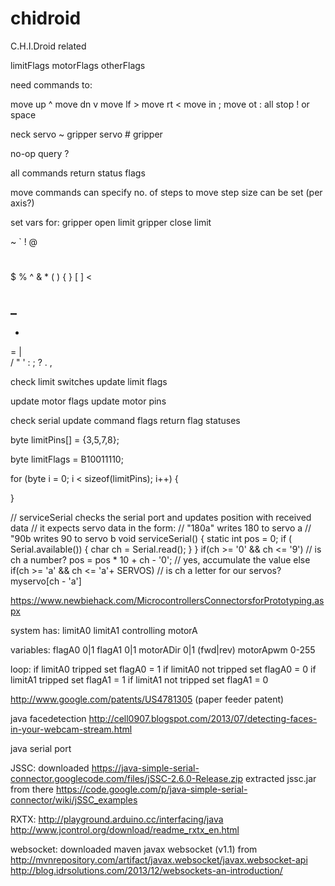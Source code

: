 chidroid
========

C.H.I.Droid related

limitFlags
motorFlags
otherFlags



need commands to:

  move up ^
  move dn v
  move lf >
  move rt <
  move in ;
  move ot :
  all stop ! or space
  
  neck servo ~
  gripper servo #
  gripper 
  
  
  no-op query ?
  
  all commands return status flags

move commands can specify no. of steps to move
step size can be set (per axis?)

set vars for:
 gripper open limit
 gripper close limit
 


~
`
!
@
#
$
%
^
&
*
(
)
{
}
[
]
<
>
_
-
+
=
|
\
/
"
'
:
;
?
.
,


check limit switches
update limit flags

update motor flags
update motor pins

check serial
update command flags
return flag statuses

byte limitPins[] = {3,5,7,8};

byte limitFlags = B10011110;

for (byte i = 0; i < sizeof(limitPins); i++) {
  
}

// serviceSerial checks the serial port and updates position with received data
// it expects servo data in the form:
// "180a" writes 180 to servo a
// "90b writes 90 to servo b
void serviceSerial()
{
static int pos = 0;
if ( Serial.available()) {
char ch = Serial.read();
}
}
if(ch >= '0' && ch <= '9')
// is ch a number?
pos = pos * 10 + ch - '0';
// yes, accumulate the value
else if(ch >= 'a' && ch <= 'a'+ SERVOS) // is ch a letter for our servos?
myservo[ch - 'a']

https://www.newbiehack.com/MicrocontrollersConnectorsforPrototyping.aspx


system has:
  limitA0
  limitA1
  controlling motorA

variables:
  flagA0 0|1
  flagA1 0|1
  motorADir 0|1 (fwd|rev)
  motorApwm 0-255

loop:
  if limitA0 tripped     set flagA0 = 1
  if limitA0 not tripped set flagA0 = 0
  if limitA1 tripped     set flagA1 = 1
  if limitA1 not tripped set flagA1 = 0  


http://www.google.com/patents/US4781305 (paper feeder patent)


java facedetection
http://cell0907.blogspot.com/2013/07/detecting-faces-in-your-webcam-stream.html

java serial port

JSSC:
 downloaded https://java-simple-serial-connector.googlecode.com/files/jSSC-2.6.0-Release.zip
 extracted jssc.jar from there
 https://code.google.com/p/java-simple-serial-connector/wiki/jSSC_examples
 
 RXTX:
 http://playground.arduino.cc/interfacing/java
 http://www.jcontrol.org/download/readme_rxtx_en.html
 
 websocket:
 downloaded maven javax websocket (v1.1) from http://mvnrepository.com/artifact/javax.websocket/javax.websocket-api
 http://blog.idrsolutions.com/2013/12/websockets-an-introduction/
